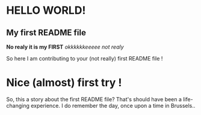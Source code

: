 # HELLO WORLD! ##
## My first README file ##
**No realy it is my FIRST**
*okkkkkkeeeee not realy*

So here I am contributing to your (not really) first README file !
# Nice (almost) first try !


So, this a story about the first README file? 
That's should have been  a life-changing experience. 
I do remember the day, once upon a time in Brussels..
